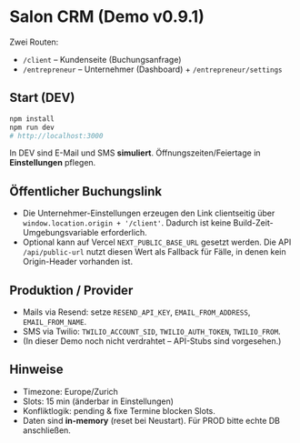 # Salon CRM (Demo v0.9.1)

Zwei Routen:
- `/client` – Kundenseite (Buchungsanfrage)
- `/entrepreneur` – Unternehmer (Dashboard) + `/entrepreneur/settings`

## Start (DEV)
```bash
npm install
npm run dev
# http://localhost:3000
```

In DEV sind E-Mail und SMS **simuliert**. Öffnungszeiten/Feiertage in **Einstellungen** pflegen.

## Öffentlicher Buchungslink
- Die Unternehmer-Einstellungen erzeugen den Link clientseitig über `window.location.origin + '/client'`. Dadurch ist keine Build-Zeit-Umgebungsvariable erforderlich.
- Optional kann auf Vercel `NEXT_PUBLIC_BASE_URL` gesetzt werden. Die API `/api/public-url` nutzt diesen Wert als Fallback für Fälle, in denen kein Origin-Header vorhanden ist.

## Produktion / Provider
- Mails via Resend: setze `RESEND_API_KEY`, `EMAIL_FROM_ADDRESS`, `EMAIL_FROM_NAME`.
- SMS via Twilio: `TWILIO_ACCOUNT_SID`, `TWILIO_AUTH_TOKEN`, `TWILIO_FROM`.
- (In dieser Demo noch nicht verdrahtet – API-Stubs sind vorgesehen.)

## Hinweise
- Timezone: Europe/Zurich
- Slots: 15 min (änderbar in Einstellungen)
- Konfliktlogik: pending & fixe Termine blocken Slots.
- Daten sind **in-memory** (reset bei Neustart). Für PROD bitte echte DB anschließen.
